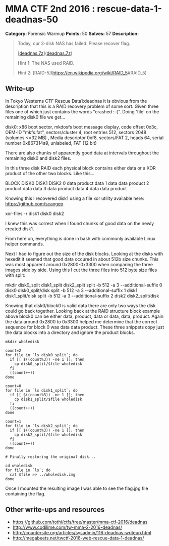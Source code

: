 # MMA CTF 2nd 2016 : rescue-data-1-deadnas-50

**Category:** Forensic Warmup
**Points:** 50
**Solves:** 57
**Description:**

> Today, our 3-disk NAS has failed. Please recover flag.
>
> [[deadnas.7z](./deadnas.7z)]([deadnas.7z](./deadnas.7z))
>
>
> Hint 1: The NAS used RAID.
>
> Hint 2: [RAID-5](<https://en.wikipedia.org/wiki/RAID_5>#RAID_5)


## Write-up

In Tokyo Westerns CTF Rescue Data1:deadnas it is obvious from the description that this is a RAID recovery problem of some sort.  Given three files one of which just contains the words "crashed :-(".  Doing 'file' on the remaining disk0 file we get...

disk0: x86 boot sector, mkdosfs boot message display, code offset 0x3c, OEM-ID "mkfs.fat", sectors/cluster 4, root entries 512, sectors 2048 (volumes <=32 MB) , Media descriptor 0xf8, sectors/FAT 2, heads 64, serial number 0x867314a9, unlabeled, FAT (12 bit)

There are also chunks of apparently good data at intervals throughout the remaining disk0 and disk2 files.

In this three disk RAID each physical block contains either data or a XOR product of the other two blocks. Like this...

BLOCK        DISK0        DISK1        DISK2
    0              data            product      data
    1              data            data            product
    2              product       data           data
    3              data            product      data
    4              data            data           product

Knowing this I recovered disk1 using a file xor utility available here: https://github.com/scangeo

xor-files -r disk1 disk0 disk2

I knew this was correct when I found chunks of good data on the newly created disk1.

From here on, everything is done in bash with commonly available Linux helper commands.

Next I had to figure out the size of the disk blocks.  Looking at the disks with hexedit it seemed that good data occured in about 512b size chunks.  This was most apparent around 0x2800-0x3300 when comparing the three images side by side.  Using this I cut the three files into 512 byte size files with split:

mkdir disk0_split disk1_split disk2_split
split -b 512 -a 3 --additional-suffix 0 disk0 disk0_split/disk
split -b 512 -a 3 --additional-suffix 1 disk1 disk1_split/disk
split -b 512 -a 3 --additional-suffix 2 disk2 disk2_split/disk

Knowing that disk0/block0 is valid data there are only two ways the disk could go back together.  Looking back at the RAID structure block example above block0 can be either data, product, data or data, data, product.  Again the data around 0x2800 to 0x3300 helped me determine that the correct sequence for block 0 was data data product.  These three snippets copy just the data blocks into a directory and ignore the product blocks.

`mkdir wholedisk`
```
count=2
for file in `ls disk0_split`; do
  if [[ $((count%3)) -ne 1 ]]; then
    cp disk0_split/$file wholedisk
  fi
  ((count++))
done

count=0
for file in `ls disk1_split`; do
  if [[ $((count%3)) -ne 1 ]]; then
    cp disk1_split/$file wholedisk
  fi
  ((count++))
done

count=1
for file in `ls disk2_split`; do
  if [[ $((count%3)) -ne 1 ]]; then
    cp disk2_split/$file wholedisk
  fi
  ((count++))
done

# Finally restoring the original disk...

cd wholedisk
for file in `ls`; do
  cat $file >> ../wholedisk.img
done
```
Once I mounted the resulting image I was able to see the flag.jpg file containing the flag.

## Other write-ups and resources

* https://github.com/tothi/ctfs/tree/master/mma-ctf-2016/deadnas
* http://www.codilime.com/tw-mma-2-2016-deadnas/
* http://countersite.org/articles/sysadmin/116-deadnas-writeup.html
* http://megabeets.net/twctf-2016-web-rescue-data-1-deadnas/

